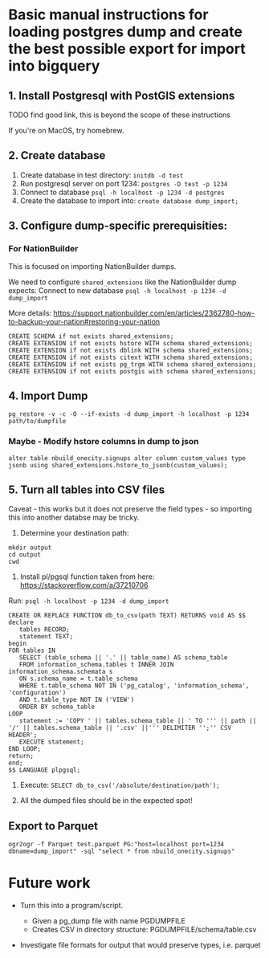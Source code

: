 
# Basic manual instructions for loading postgres dump and create the best possible export for import into bigquery

## 1. Install Postgresql with PostGIS extensions
TODO find good link, this is beyond the scope of these instructions

If you're on MacOS, try homebrew.

## 2. Create database
1. Create database in test directory: `initdb -d test`
1. Run postgresql server on port 1234: `postgres -D test -p 1234`
1. Connect to database `psql -h localhost -p 1234 -d postgres`
1. Create the database to import into: `create database dump_import;`


## 3. Configure dump-specific prerequisities:

### For NationBuilder
This is focused on importing NationBuilder dumps.

We need to configure `shared_extensions` like the NationBuilder dump expects:
Connect to new database `psql -h localhost -p 1234 -d dump_import`

More details:
https://support.nationbuilder.com/en/articles/2362780-how-to-backup-your-nation#restoring-your-nation

```
CREATE SCHEMA if not exists shared_extensions;
CREATE EXTENSION if not exists hstore WITH schema shared_extensions; 
CREATE EXTENSION if not exists dblink WITH schema shared_extensions; 
CREATE EXTENSION if not exists citext WITH schema shared_extensions; 
CREATE EXTENSION if not exists pg_trgm WITH schema shared_extensions;
CREATE EXTENSION if not exists postgis with schema shared_extensions;
```

## 4. Import Dump
```
pg_restore -v -c -O --if-exists -d dump_import -h localhost -p 1234 path/to/dumpfile
```

### Maybe - Modify hstore columns in dump to json
```
alter table nbuild_onecity.signups alter column custom_values type jsonb using shared_extensions.hstore_to_jsonb(custom_values);
```

## 5. Turn all tables into CSV files

Caveat - this works but it does not preserve the field types - so importing 
this into another databse may be tricky.

1. Determine your destination path:
```
mkdir output
cd output
cwd
```

1. Install pl/pgsql function taken from here: https://stackoverflow.com/a/37210706

Run: `psql -h localhost -p 1234 -d dump_import`
```
CREATE OR REPLACE FUNCTION db_to_csv(path TEXT) RETURNS void AS $$
declare
   tables RECORD;
   statement TEXT;
begin
FOR tables IN 
   SELECT (table_schema || '.' || table_name) AS schema_table
   FROM information_schema.tables t INNER JOIN information_schema.schemata s 
   ON s.schema_name = t.table_schema 
   WHERE t.table_schema NOT IN ('pg_catalog', 'information_schema', 'configuration')
   AND t.table_type NOT IN ('VIEW')
   ORDER BY schema_table
LOOP
   statement := 'COPY ' || tables.schema_table || ' TO ''' || path || '/' || tables.schema_table || '.csv' ||''' DELIMITER '';'' CSV HEADER';
   EXECUTE statement;
END LOOP;
return;  
end;
$$ LANGUAGE plpgsql;
```

1. Execute: `SELECT db_to_csv('/absolute/destination/path');`

1. All the dumped files should be in the expected spot!

## Export to Parquet
```
ogr2ogr -f Parquet test.parquet PG:"host=localhost port=1234 dbname=dump_import" -sql "select * from nbuild_onecity.signups"
```

# Future work
* Turn this into a program/script.
	* Given a pg_dump file with name PGDUMPFILE
	* Creates CSV in directory structure: PGDUMPFILE/schema/table.csv

* Investigate file formats for output that would preserve types, i.e. parquet
